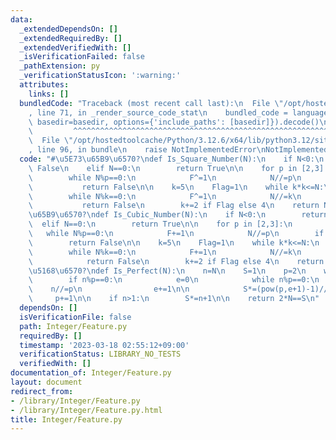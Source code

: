 ```yaml
---
data:
  _extendedDependsOn: []
  _extendedRequiredBy: []
  _extendedVerifiedWith: []
  _isVerificationFailed: false
  _pathExtension: py
  _verificationStatusIcon: ':warning:'
  attributes:
    links: []
  bundledCode: "Traceback (most recent call last):\n  File \"/opt/hostedtoolcache/Python/3.12.6/x64/lib/python3.12/site-packages/onlinejudge_verify/documentation/build.py\"\
    , line 71, in _render_source_code_stat\n    bundled_code = language.bundle(stat.path,\
    \ basedir=basedir, options={'include_paths': [basedir]}).decode()\n          \
    \         ^^^^^^^^^^^^^^^^^^^^^^^^^^^^^^^^^^^^^^^^^^^^^^^^^^^^^^^^^^^^^^^^^^^^^^^^^^^^^^^^^\n\
    \  File \"/opt/hostedtoolcache/Python/3.12.6/x64/lib/python3.12/site-packages/onlinejudge_verify/languages/python.py\"\
    , line 96, in bundle\n    raise NotImplementedError\nNotImplementedError\n"
  code: "#\u5E73\u65B9\u6570?\ndef Is_Square_Number(N):\n    if N<0:\n        return\
    \ False\n    elif N==0:\n        return True\n\n    for p in [2,3]:\n        F=0\n\
    \        while N%p==0:\n            F^=1\n            N//=p\n        if F:\n \
    \           return False\n\n    k=5\n    Flag=1\n    while k*k<=N:\n        F=0\n\
    \        while N%k==0:\n            F^=1\n            N//=k\n        if F:\n \
    \           return False\n        k+=2 if Flag else 4\n    return N==1\n\n#\u7ACB\
    \u65B9\u6570?\ndef Is_Cubic_Number(N):\n    if N<0:\n        return False\n  \
    \  elif N==0:\n        return True\n\n    for p in [2,3]:\n        F=0\n     \
    \   while N%p==0:\n            F+=1\n            N//=p\n        if F%3:\n    \
    \        return False\n\n    k=5\n    Flag=1\n    while k*k<=N:\n        F=0\n\
    \        while N%k==0:\n            F+=1\n            N//=k\n        if F%3:\n\
    \            return False\n        k+=2 if Flag else 4\n    return N==1\n\n#\u5B8C\
    \u5168\u6570?\ndef Is_Perfect(N):\n    n=N\n    S=1\n    p=2\n    while p*p<=n:\n\
    \        if n%p==0:\n            e=0\n            while n%p==0:\n            \
    \    n//=p\n                e+=1\n\n            S*=(pow(p,e+1)-1)//(p-1)\n   \
    \     p+=1\n\n    if n>1:\n        S*=n+1\n\n    return 2*N==S\n"
  dependsOn: []
  isVerificationFile: false
  path: Integer/Feature.py
  requiredBy: []
  timestamp: '2023-03-18 02:55:12+09:00'
  verificationStatus: LIBRARY_NO_TESTS
  verifiedWith: []
documentation_of: Integer/Feature.py
layout: document
redirect_from:
- /library/Integer/Feature.py
- /library/Integer/Feature.py.html
title: Integer/Feature.py
---
```

